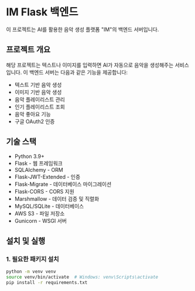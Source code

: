 # IM Flask 백엔드

이 프로젝트는 AI를 활용한 음악 생성 플랫폼 "IM"의 백엔드 서버입니다.

## 프로젝트 개요

해당 프로젝트는 텍스트나 이미지를 입력하면 AI가 자동으로 음악을 생성해주는 서비스입니다. 이 백엔드 서버는 다음과 같은 기능을 제공합니다:

- 텍스트 기반 음악 생성
- 이미지 기반 음악 생성
- 음악 플레이리스트 관리
- 인기 플레이리스트 조회
- 음악 좋아요 기능
- 구글 OAuth2 인증

## 기술 스택

- Python 3.9+
- Flask - 웹 프레임워크
- SQLAlchemy - ORM
- Flask-JWT-Extended - 인증
- Flask-Migrate - 데이터베이스 마이그레이션
- Flask-CORS - CORS 지원
- Marshmallow - 데이터 검증 및 직렬화
- MySQL/SQLite - 데이터베이스
- AWS S3 - 파일 저장소
- Gunicorn - WSGI 서버

## 설치 및 실행

### 1. 필요한 패키지 설치

```bash
python -m venv venv
source venv/bin/activate  # Windows: venv\Scripts\activate
pip install -r requirements.txt
```
